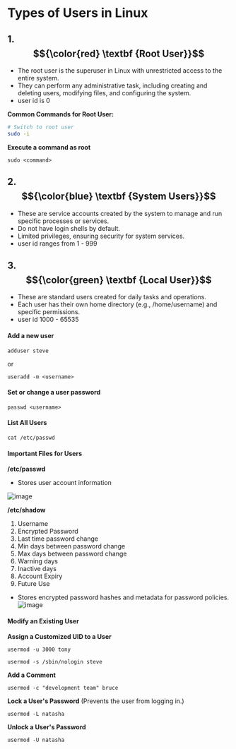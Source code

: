 # Types of Users in Linux

## 1. $${\color{red} \textbf {Root User}}$$

- The root user is the superuser in Linux with unrestricted access to the entire system.
- They can perform any administrative task, including creating and deleting users, modifying files, and configuring the system.
- user id is 0

**Common Commands for Root User:**
```bash
# Switch to root user
sudo -i
````

**Execute a command as root**
````
sudo <command>
````

## 2. $${\color{blue} \textbf {System Users}}$$
- These are service accounts created by the system to manage and run specific processes or services.
- Do not have login shells by default.
- Limited privileges, ensuring security for system services.
- user id ranges from 1 - 999

  
## 3. $${\color{green} \textbf {Local User}}$$
- These are standard users created for daily tasks and operations.
- Each user has their own home directory (e.g., /home/username) and specific permissions.
- user id 1000 - 65535

  
#### Add a new user
````
adduser steve
````
or 
````
useradd -m <username>
````
#### Set or change a user password
````
passwd <username>
````

#### List All Users
````
cat /etc/passwd
```` 
#### Important Files for Users

**/etc/passwd**
- Stores user account information

![image](https://github.com/user-attachments/assets/8573faaf-b158-4699-9abd-48b9ae43c2d8)

**/etc/shadow**
1. Username
2. Encrypted Password
3. Last time password change
4. Min days between password change
5. Max days between password change
6. Warning days
7. Inactive days
8. Account Expiry
9. Future Use
- Stores encrypted password hashes and metadata for password policies.
![image](https://github.com/user-attachments/assets/01a728d8-78f9-4489-91a0-cb3c9c57da3a)

#### Modify an Existing User

**Assign a Customized UID to a User**
````
usermod -u 3000 tony
````
````
usermod -s /sbin/nologin steve
````
**Add a Comment**
````
usermod -c "development team" bruce
````
**Lock a User's Password** (Prevents the user from logging in.)
````
usermod -L natasha
````
**Unlock a User's Password**
````
usermod -U natasha
````

